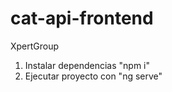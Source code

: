 # cat-api-frontend
XpertGroup

1. Instalar dependencias "npm i"
2. Ejecutar proyecto con "ng serve"
